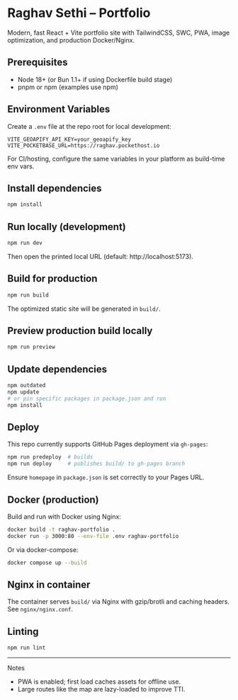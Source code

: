 # Raghav Sethi – Portfolio

Modern, fast React + Vite portfolio site with TailwindCSS, SWC, PWA, image optimization, and production Docker/Nginx.

## Prerequisites

- Node 18+ (or Bun 1.1+ if using Dockerfile build stage)
- pnpm or npm (examples use npm)

## Environment Variables

Create a `.env` file at the repo root for local development:

```
VITE_GEOAPIFY_API_KEY=your_geoapify_key
VITE_POCKETBASE_URL=https://raghav.pockethost.io
```

For CI/hosting, configure the same variables in your platform as build-time env vars.

## Install dependencies

```bash
npm install
```

## Run locally (development)

```bash
npm run dev
```

Then open the printed local URL (default: http://localhost:5173).

## Build for production

```bash
npm run build
```

The optimized static site will be generated in `build/`.

## Preview production build locally

```bash
npm run preview
```

## Update dependencies

```bash
npm outdated
npm update
# or pin specific packages in package.json and run
npm install
```

## Deploy

This repo currently supports GitHub Pages deployment via `gh-pages`:

```bash
npm run predeploy  # builds
npm run deploy     # publishes build/ to gh-pages branch
```

Ensure `homepage` in `package.json` is set correctly to your Pages URL.

## Docker (production)

Build and run with Docker using Nginx:

```bash
docker build -t raghav-portfolio .
docker run -p 3000:80 --env-file .env raghav-portfolio
```

Or via docker-compose:

```bash
docker compose up --build
```

## Nginx in container

The container serves `build/` via Nginx with gzip/brotli and caching headers. See `nginx/nginx.conf`.

## Linting

```bash
npm run lint
```

---

Notes
- PWA is enabled; first load caches assets for offline use.
- Large routes like the map are lazy-loaded to improve TTI.

